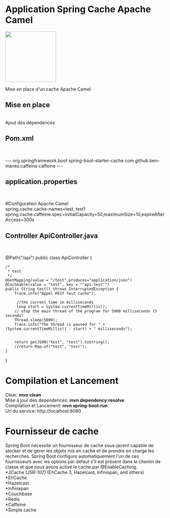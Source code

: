 <h1>Application Spring Cache Apache Camel</h1>
<img src="https://github.com/neogiciel/quarkus-cache-cafeine/assets/123723616/c56eb91d-dfb8-49a1-98b8-0da983bb9476" height=160px>
<p>
Mise en place d'un cache Apache Camel
</p>
<h2>Mise en place</h2><br>
Ajout des dépendences<br>
<h2>Pom.xml</h2><br>
<p>
---	
<dependency>
		<groupId>org.springframework.boot</groupId>
		<artifactId>spring-boot-starter-cache</artifactId>
	</dependency>
	<dependency>
   		<groupId>com.github.ben-manes.caffeine</groupId>
   		<artifactId>caffeine</artifactId>
  	</dependency>
---
<h2>application.properties</h2><br>
  
#Configuration Apache Camel<br>
spring.cache.cache-names=test, test1<br>
spring.cache.caffeine.spec=initialCapacity=50,maximumSize=10,expireAfterAccess=300s<br>
</p>
<h2>Controller ApiController.java</h2><br>
<p>
@Path("/api")
public class ApiController {
 
    /*
     * test
     */
    @GetMapping(value = "/test",produces="application/json") 
    @Cacheable(value = "test", key = "'api-test'")
    public String test() throws InterruptedException {
        Trace.info("Appel REST test cache");
     
         //the current time in milliseconds
         long start = System.currentTimeMillis();
        // stop the main thread of the program for 5000 milliseconds (5 seconds)
        Thread.sleep(5000);
        Trace.info("The thread is paused for " + (System.currentTimeMillis() - start) + " milliseconds");

 
        return getJSON("test", "test").toString();
        //return Map.of("test", "test");
    }

 
}
<p>

<h1>Compilation et Lancement</h1>
<p>
Clear: <b>mvn clean</b><br>
Mise à jour des dependences: <b>mvn dependency:resolve</b><br>
Compilation et Lancement: <b>mvn spring-boot:run</b><br>
Url du service: http://localhost:8080<br>  
</p>
<h1>Fournisseur de cache</h1>
<p>
Spring Boot nécessite un fournisseur de cache sous-jacent capable de stocker et de gérer les objets mis en cache et de prendre en charge les recherches. Spring Boot configure automatiquement l'un de ces fournisseurs avec les options par défaut s'il est présent dans le chemin de classe et que nous avons activé le cache par @EnableCaching.<br>
    *JCache (JSR-107) (EhCache 3, Hazelcast, Infinispan, and others)<br>
    *EhCache <br>
    *Hazelcast<br>
    *Infinispan<br>
    *Couchbase<br>
    *Redis<br>
    *Caffeine <br>
    *Simple cache<br>

</p>

